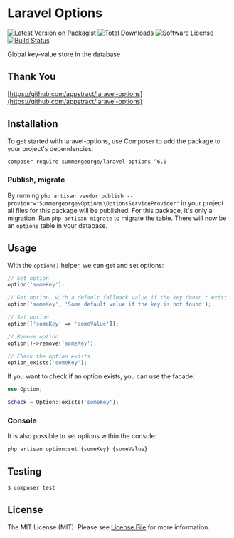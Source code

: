 # Laravel Options

[![Latest Version on Packagist](https://img.shields.io/packagist/v/summergeorge/laravel-options.svg?style=flat-square)](https://packagist.org/packages/summergeorge/laravel-options)
[![Total Downloads](https://img.shields.io/packagist/dt/summergeorge/laravel-options.svg?style=flat-square)](https://packagist.org/packages/summergeorge/laravel-options)
[![Software License](https://img.shields.io/badge/license-MIT-brightgreen.svg?style=flat-square)](LICENSE.md)
[![Build Status](https://travis-ci.org/summergeorge/laravel-options.svg?branch=master)](https://travis-ci.org/summergeorge/laravel-options)

Global key-value store in the database

## Thank You
[https://github.com/appstract/laravel-options](https://github.com/appstract/laravel-options)

## Installation

To get started with laravel-options, use Composer to add the package to your project's dependencies:

```bash
composer require summergeorge/laravel-options ^6.0
```

### Publish, migrate

By running `php artisan vendor:publish --provider="Summergeorge\Options\OptionsServiceProvider"` in your project all files for this package will be published. For this package, it's only a migration. Run `php artisan migrate` to migrate the table. There will now be an `options` table in your database.

## Usage

With the `option()` helper, we can get and set options:

```php
// Get option
option('someKey');

// Get option, with a default fallback value if the key doesn't exist
option('someKey', 'Some default value if the key is not found');

// Set option
option(['someKey' => 'someValue']);

// Remove option
option()->remove('someKey');

// Check the option exists
option_exists('someKey');
```

If you want to check if an option exists, you can use the facade:

```php
use Option;

$check = Option::exists('someKey');
```

### Console

It is also possible to set options within the console:

```bash
php artisan option:set {someKey} {someValue}
```

## Testing

```bash
$ composer test
```


## License

The MIT License (MIT). Please see [License File](LICENSE.md) for more information.
